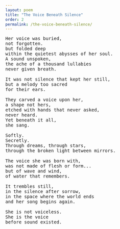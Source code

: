 ```yaml
---
layout: poem
title: "The Voice Beneath Silence"
order: 2
permalink: /the-voice-beneath-silence/
---
```


<pre>
Her voice was buried,
not forgotten.
but folded deep
within the quietest abysses of her soul.
A sound unspoken,
the ache of a thousand lullabies
never given breath.

It was not silence that kept her still,
but a melody too sacred
for their ears.

They carved a voice upon her,
a shape not hers,
etched with hands that never asked,
never heard.
Yet beneath it all,
she sang.

Softly.
Secretly.
Through dreams, through stars,
through the broken light between mirrors.

The voice she was born with,
was not made of flesh or form...
but of wave and wind,
of water that remembers.

It trembles still,
in the silence after sorrow,
in the space where the world ends
and her song begins again.

She is not voiceless.
She is the voice
before sound existed.
</pre>
